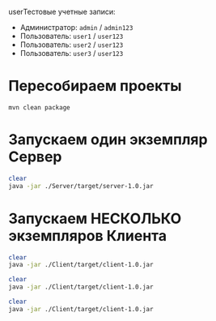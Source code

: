 userТестовые учетные записи:
   - Администратор: `admin` / `admin123`
   - Пользователь: `user1` / `user123`
   - Пользователь: `user2` / `user123`
   - Пользователь: `user3` / `user123`

# Пересобираем проекты
```
mvn clean package
```

# Запускаем один экземпляр Сервер
```bash 
clear
java -jar ./Server/target/server-1.0.jar
```

# Запускаем НЕСКОЛЬКО экземпляров Клиента
```bash
clear
java -jar ./Client/target/client-1.0.jar
```
```bash
clear
java -jar ./Client/target/client-1.0.jar
```
```bash
clear
java -jar ./Client/target/client-1.0.jar
```
